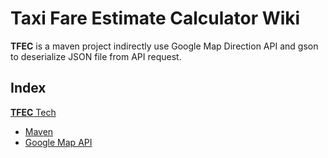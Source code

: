 # Taxi Fare Estimate Calculator Wiki

**TFEC** is a maven project indirectly use Google Map Direction API and gson to deserialize JSON file from API request.

## Index

[**TFEC** Tech](./tech_stuff.md)
- [Maven](./maven.md)
- [Google Map API](./map_api.md)
